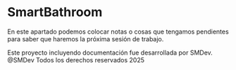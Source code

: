 # SmartBathroom

En este apartado podemos colocar notas o cosas que tengamos pendientes para saber que haremos la próxima sesión de trabajo.
















Este proyecto incluyendo documentación fue desarrollada por SMDev.
                         @SMDev 
        Todos los derechos reservados 2025
